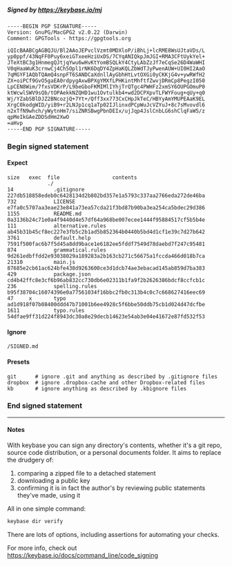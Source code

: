 ##### Signed by https://keybase.io/mj
```
-----BEGIN PGP SIGNATURE-----
Version: GnuPG/MacGPG2 v2.0.22 (Darwin)
Comment: GPGTools - https://gpgtools.org

iQIcBAABCgAGBQJU/Bl2AAoJEPvclVzmt0MDXloP/iBhLj+lcRME8WsUJtaVDs/L
yp0ppf/43NqFF0Puy6xeiGTxeeHziUxDS/7CYqANIQkpJmJGI+RMA3CFtUykYel+
JTeXtBC3g1HnmegQJtjqYwu6wHvKtYomBSQLkY4CtyLAbZzJf7eCqSe26D4WaWHI
V0qHaaWuK3crnwCj4Ch5Opl1rNK6DqDY4ZpHaKQLZbWdTJyPwenAUW+UI0HI2AaO
7qMGYF1AQbTQAmQ4snpFT6SANDCaXdnllAyGbhHtLvtOXGi0yCKKjG4v+ywRWfH2
ZX+oiPCf9GvO5gaEA0rdpygAxwBPXgYMXfLPHKintMhftfZwvjDRmCp8PegzI050
LpCEN8Wim/7fxsVDKrP/L9beGboFKMIMlIYhjTrQTgc4PWHFz2xmSY6OUPGOmuP0
ktWcwlSWV9sQb/tOPAekkNZQHD1wu1Ovtulkb4+wd2DCPXpvTLFWYFoug+qUy+q0
Wj/YZabSBlDJZ2BNcozjQ+7Yt+/Qff3xx773CxCHpJkTeC/HBYyAmYMUPEAaK9EL
XrgC0kodgWID/yiB9+r2LNJp1cq1aTp02IJlinxdPCpWuJcVZYuJ+8c7sMvovdl6
n2xTfN9whch/yWytnHm7/siZNRSBwgPbnDEIx/ujJqp4JslCnbLG6shClqFaW5/z
qpMeIkGAeZDDSdHm2XwO
=aHvp
-----END PGP SIGNATURE-----

```

<!-- END SIGNATURES -->

### Begin signed statement 

#### Expect

```
size   exec  file                 contents                                                        
             ./                                                                                   
14             .gitignore         227db518858edeb0c6428134d2b802bd357e1a5793c337aa2766eda272de46ba
732            LICENSE            e7fa0c5707aa3eae23e841a73ea57cda21f3bd87b90ba3ea254ca5bdec29d386
1155           README.md          0a3136b24c71e0a4f9440d4e57df64a968be007ecee1444f95884517cf5b5b4e
111            alternative.rules  ab45b31b45cf8ec227e3fb5c2b1ad5b852364b0440b5bd4d1cf1e39c7d27b642
3761           default.help       7591f500fac6b7f5d45a8dd9bace1e6182ee5fddf7549d78daebd7f247c95481
874            grammatical.rules  9d261edbffdd2e93038029a189283a2b163cb271c56675a1fccda466d018b7ca
21310          main.js            87685e2cb61ac624bfe438d9263600ce3d1dcb74ae3ebacad145ab859d7ba383
429            package.json       cd4b42ffc8e3cf6b96ab832cc730db6e02311b1fa9f2b2626386bdcf8ccfcb1c
236            spelling.rules     b95f38704c16074396e0a77561034f16bbc2fb0c313b4c0c7c668627416eec69
47     x       typo               ad1d918f07b08400ddd47b71001b6ee4928c5f6bbe50ddb75cb1d024d47dcfbe
1611           typo.rules         54dfae9ff31d224f8943dc30a8e29decb14623e54ab3e04e41672e87fd532f53
```

#### Ignore

```
/SIGNED.md
```

#### Presets

```
git      # ignore .git and anything as described by .gitignore files
dropbox  # ignore .dropbox-cache and other Dropbox-related files    
kb       # ignore anything as described by .kbignore files          
```

<!-- summarize version = 0.0.9 -->

### End signed statement

<hr>

#### Notes

With keybase you can sign any directory's contents, whether it's a git repo,
source code distribution, or a personal documents folder. It aims to replace the drudgery of:

  1. comparing a zipped file to a detached statement
  2. downloading a public key
  3. confirming it is in fact the author's by reviewing public statements they've made, using it

All in one simple command:

```bash
keybase dir verify
```

There are lots of options, including assertions for automating your checks.

For more info, check out https://keybase.io/docs/command_line/code_signing